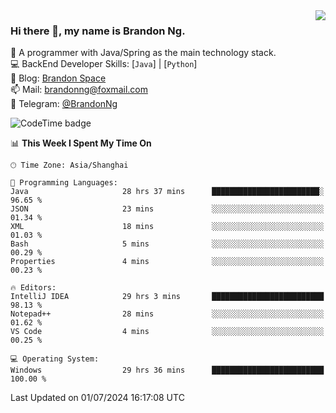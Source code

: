 <img  align="right" src="https://github-readme-stats-brandon0824.vercel.app/api/top-langs/?username=brandon0824&layout=compact">

### Hi there 👋, my name is Brandon Ng.

🌱 A programmer with Java/Spring as the main technology stack.  
💻 BackEnd Developer Skills: [`Java`] | [`Python`]  
📝 Blog: [Brandon Space](https://brandonng.tech)  
📫 Mail: brandonng@foxmail.com  
📰 Telegram: [@BrandonNg](https://t.me/BrandonNg24)  

![CodeTime badge](https://img.shields.io/endpoint?style=flat-square&url=https%3A%2F%2Fapi.codetime.dev%2Fshield%3Fid%3D128%26project%3D%26in%3D604800000)

<!--START_SECTION:waka-->
📊 **This Week I Spent My Time On** 

```text
🕑︎ Time Zone: Asia/Shanghai

💬 Programming Languages: 
Java                     28 hrs 37 mins      ████████████████████████░   96.65 % 
JSON                     23 mins             ░░░░░░░░░░░░░░░░░░░░░░░░░   01.34 % 
XML                      18 mins             ░░░░░░░░░░░░░░░░░░░░░░░░░   01.03 % 
Bash                     5 mins              ░░░░░░░░░░░░░░░░░░░░░░░░░   00.29 % 
Properties               4 mins              ░░░░░░░░░░░░░░░░░░░░░░░░░   00.23 % 

🔥 Editors: 
IntelliJ IDEA            29 hrs 3 mins       █████████████████████████   98.13 % 
Notepad++                28 mins             ░░░░░░░░░░░░░░░░░░░░░░░░░   01.62 % 
VS Code                  4 mins              ░░░░░░░░░░░░░░░░░░░░░░░░░   00.25 % 

💻 Operating System: 
Windows                  29 hrs 36 mins      █████████████████████████   100.00 % 
```


 Last Updated on 01/07/2024 16:17:08 UTC
<!--END_SECTION:waka-->
